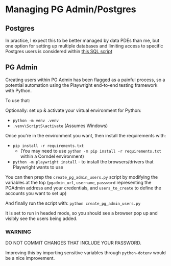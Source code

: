 # Managing PG Admin/Postgres

## Postgres

In practice, I expect this to be better managed by data PDEs than me, but one option for setting up multiple databases and limiting access to specific Postgres users is considered within [this SQL script](./create_db_and_user_with_limited_access.sql)

## PG Admin

Creating users within PG Admin has been flagged as a painful process, so a potential automation using the Playwright end-to-end testing framework with Python.

To use that:

Optionally:  set up & activate your virtual environment for Python:
- `python -m venv .venv`
- `.venv\ScriptS\activate` (Assumes Windows)

Once you're in the environment you want, then install the requirements with:
- `pip install -r requirements.txt`
  - (You may need to use `python -m pip install -r requirements.txt` within a Corndel environment)
- `python -m playwright install` - to install the browsers/drivers that Playwright wants to use

You can then prep the `create_pg_admin_users.py` script by modifying the variables at the top (`pgadmin_url`, `username`, `password` representing the PGAdmin address and your credentials, and `users_to_create` to define the accounts you want to set up)

And finally run the script with:
`python create_pg_admin_users.py`

It is set to run in headed mode, so you should see a browser pop up and visibly see the users being added.

### WARNING

DO NOT COMMIT CHANGES THAT INCLUDE YOUR PASSWORD.

Improving this by importing sensitive variables through `python-dotenv` would be a nice improvement.